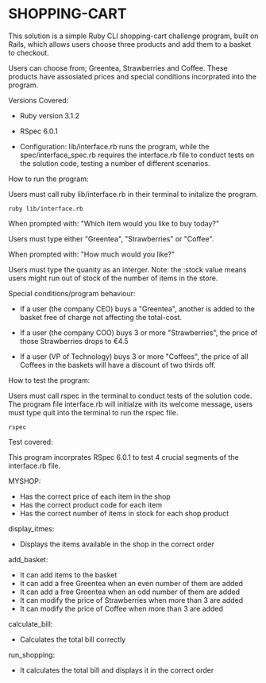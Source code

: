 # SHOPPING-CART

This solution is a simple Ruby CLI shopping-cart challenge program, built on Rails, which allows users choose three products and add them to a basket to checkout.

Users can choose from; Greentea, Strawberries and Coffee. These products have assosiated prices and special conditions incorprated into the program.

Versions Covered:

- Ruby version 3.1.2

- RSpec 6.0.1

- Configuration: lib/interface.rb runs the program, while the spec/interface_spec.rb requires the interface.rb file to conduct tests on the solution code, testing a number of different scenarios.

How to run the program:

Users must call ruby lib/interface.rb in their terminal to initalize the program.

```
ruby lib/interface.rb 
```

When prompted with: "Which item would you like to buy today?"

Users must type either "Greentea", "Strawberries" or "Coffee".

When prompted with: "How much would you like?"

Users must type the quanity as an interger. Note: the :stock value means users might run out of stock of the number of items in the store.

Special conditions/program behaviour:

- If a user (the company CEO) buys a "Greentea", another is added to the basket free of charge not affecting the total-cost.

- If a user (the company COO) buys 3 or more "Strawberries", the price of those Strawberries drops to €4.5

- If a user (VP of Technology) buys 3 or more "Coffees", the price of all Coffees in the baskets will have a discount of two thirds off.

How to test the program:

Users must call rspec in the terminal to conduct tests of the solution code. The program file interface.rb will initialze with its welcome message, users must type quit into the terminal to run the rspec file.

```
rspec
```

Test covered:

This program incorprates RSpec 6.0.1 to test 4 crucial segments of the interface.rb file.

MYSHOP:

- Has the correct price of each item in the shop
- Has the correct product code for each item
- Has the correct number of items in stock for each shop product

display_itmes:

- Displays the items available in the shop in the correct order

add_basket:

- It can add items to the basket
- It can add a free Greentea when an even number of them are added
- It can add a free Greentea when an odd number of them are added
- It can modify the price of Strawberries when more than 3 are added
- It can modify the price of Coffee when more than 3 are added

calculate_bill:

- Calculates the total bill correctly

run_shopping:

- It calculates the total bill and displays it in the correct order
